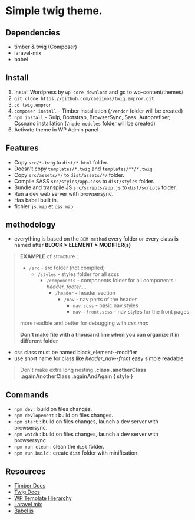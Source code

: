 # Simple twig theme.
## Dependencies

* timber & twig (Composer)
* laravel-mix
* babel
## Install

1. Install Wordpress by `wp core download` and go to wp-content/themes/
2. `git clone https://github.com/caeiinos/twig.empror.git`
3. `cd twig.empror`
3. `composer install` - Timber installation (`/vendor` folder will be created)
4. `npm install` - Gulp, Bootstrap, BrowserSync, Sass, Autoprefixer, Cssnano installation (`/node-modules` folder will be created)
5. Activate theme in WP Admin panel

## Features

- Copy `src/*.twig` to `dist/*.html` folder.
- Doesn't copy `templates/*.twig` and `templates/**/*.twig`
- Copy `src/assets/*/` to `dist/assets/*/` folder.
- Compile SASS `src/styles/app.scss` to `dist/styles` folder.
- Bundle and transpile JS `src/scripts/app.js` to `dist/scripts` folder.
- Run a dev web server with browsersync.
- Has babel built in.
- fichier `js.map` et `css.map`


## methodology

- everything is based on the `BEM method` every folder or every class is named after **BLOCK > ELEMENT > MODIFIER(s)**
> **EXAMPLE** of structure :
>- `/src` - src folder (not compiled)
>   -  `/styles` - styles folder for all scss 
>        - `/components` - components folder for all components : *header, footer,...*
>           - `/header` - header section
>              - `/nav` - nav parts of the header
>                 - `nav.scss` - basic nav styles
>                 - `nav--front.scss` - nav styles for the front pages
>
> more readble and better for debugging with *css.map*
>
> **Don't make file with a thousand line when you can organize it in different folder**

- css class must be named block_element--modifier
- use short name for class like *header_nav--front* easy simple readable
> Don't make extra long nesting **.class .anotherClass .againAnotherClass .againAndAgain { style }**

## Commands

- `npm dev` : build on files changes.
- `npm devlopement` : build on files changes.
- `npm start` : build on files changes, launch a dev server with browsersync.
- `npm watch` : build on files changes, launch a dev server with browsersync.
- `npm run clean` : clean the `dist` folder.
- `npm run build` : create `dist` folder with minification.

## Resources

* [Timber Docs](https://timber.github.io/docs/)
* [Twig Docs](https://twig.symfony.com/doc/2.x/)
* [WP Template Hierarchy](https://developer.wordpress.org/themes/basics/template-hierarchy/)
* [Laravel mix](https://laravel-mix.com/)
* [Babel js](https://babeljs.io/docs/en/usage)